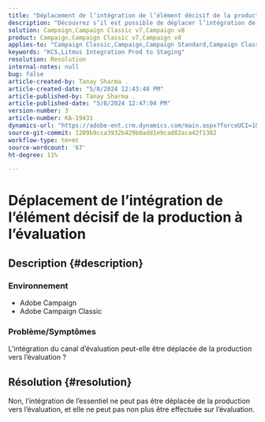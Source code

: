 ```yaml
---
title: "Déplacement de l’intégration de l’élément décisif de la production vers l’évaluation"
description: "Découvrez s’il est possible de déplacer l’intégration de l’environnement intermédiaire de la production vers l’évaluation."
solution: Campaign,Campaign Classic v7,Campaign v8
product: Campaign,Campaign Classic v7,Campaign v8
applies-to: "Campaign Classic,Campaign,Campaign Standard,Campaign Classic v7,Campaign v8"
keywords: "KCS,Litmus Integration Prod to Staging"
resolution: Resolution
internal-notes: null
bug: false
article-created-by: Tanay Sharma .
article-created-date: "5/8/2024 12:43:48 PM"
article-published-by: Tanay Sharma .
article-published-date: "5/8/2024 12:47:04 PM"
version-number: 3
article-number: KA-19431
dynamics-url: "https://adobe-ent.crm.dynamics.com/main.aspx?forceUCI=1&pagetype=entityrecord&etn=knowledgearticle&id=242a3698-380d-ef11-9f8a-6045bd026dc7"
source-git-commit: 1209b9cca3932b429b0add1e9cad82aca42f1382
workflow-type: tm+mt
source-wordcount: '67'
ht-degree: 11%

---
```


# Déplacement de l’intégration de l’élément décisif de la production à l’évaluation

## Description {#description}


### Environnement

- Adobe Campaign
- Adobe Campaign Classic


### Problème/Symptômes

L’intégration du canal d’évaluation peut-elle être déplacée de la production vers l’évaluation ?


## Résolution {#resolution}


Non, l’intégration de l’essentiel ne peut pas être déplacée de la production vers l’évaluation, et elle ne peut pas non plus être effectuée sur l’évaluation.
